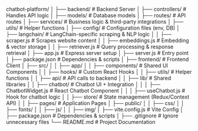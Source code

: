 chatbot-platform/
│
├── backend/            # Backend Server
│   ├── controllers/    # Handles API logic
│   ├── models/         # Database models
│   ├── routes/         # API routes
│   ├── services/       # Business logic & third-party integrations
│   ├── utils/          # Helper functions
│   ├── config/         # Configuration files (env, DB)
│   ├── langchain/      # LangChain-specific scraping & NLP logic
│   │   ├── scraper.js       # Scrapes website content
│   │   ├── embeddings.js    # Embedding & vector storage
│   │   ├── retriever.js     # Query processing & response retrieval
│   ├── app.js          # Express server setup
│   ├── server.js       # Entry point
│   ├── package.json    # Dependencies & scripts
│
├── frontend/           # Frontend Client
│   ├── src/
│   │   ├── app/ 
│   │   ├── components/  # Shared UI Components
│   │   ├── hooks/       # Custom React Hooks
│   │   ├── utils/       # Helper functions
│   │   ├── api/         # API calls to backend
│   │   ├── lib/         # Shared libraries
│   │   ├── chatbot/     # Chatbot UI + Integration
│   │   │   ├── ChatbotWidget.js   # React Chatbot Component
│   │   │   ├── useChatbot.js      # Hook for chatbot logic
│   │   ├── store/       # State management (Redux/Context API)
│   │   ├── pages/       # Application Pages
│   ├── public/
│   │   ├── css/
│   │   ├── fonts/
│   │   ├── js/
│   │   ├── img/
│   ├── vite.config.js   # Vite Config
│   ├── package.json     # Dependencies & scripts
│
├── .gitignore          # Ignore unnecessary files
└── README.md           # Project Documentation
